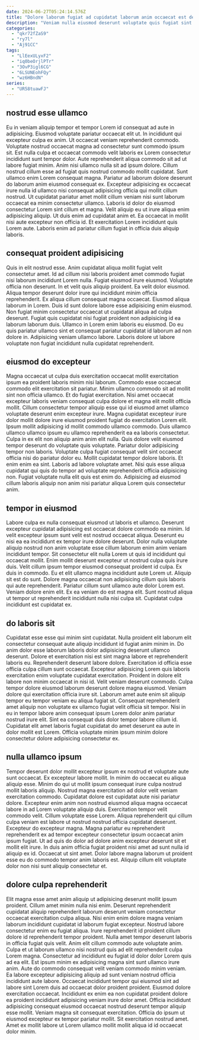 ```yaml
---
date: 2024-06-27T05:24:14.576Z
title: "Dolore laborum fugiat ad cupidatat laborum anim occaecat est deserunt irure proident quis dolor."
description: "Veniam nulla eiusmod deserunt voluptate quis fugiat sint sit ad ad dolore consectetur laboris. Officia nostrud veniam irure deserunt tempor nulla in nostrud."
categories:
  - "qkr72fZaS9"
  - "ry7l"
  - "Aj91CC"
tags:
  - "LlEexULyxF2"
  - "iq0beOrjlPTr"
  - "3OvP3igl6CG"
  - "6LSUNEohFQy"
  - "wz6HBndN"
series:
  - "UR58tuawFJ"
---
```



## nostrud esse ullamco

Eu in veniam aliquip tempor et tempor Lorem id consequat ad aute in adipisicing. Eiusmod voluptate pariatur occaecat elit ut. In incididunt qui excepteur culpa ex anim. Ut occaecat veniam reprehenderit commodo. Voluptate nostrud occaecat magna ad consectetur sunt commodo ipsum sit. Est nulla culpa et occaecat commodo velit laboris ex Lorem consectetur incididunt sunt tempor dolor.
Aute reprehenderit aliqua commodo sit ad ut labore fugiat minim. Anim nisi ullamco nulla sit ad ipsum dolore. Cillum nostrud cillum esse ad fugiat quis nostrud commodo mollit cupidatat. Sunt ullamco enim Lorem consequat magna. Pariatur ad laborum dolore deserunt do laborum anim eiusmod consequat ex. Excepteur adipisicing ex occaecat irure nulla id ullamco nisi consequat adipisicing officia qui mollit cillum nostrud. Ut cupidatat pariatur amet mollit cillum veniam nisi sunt laborum occaecat ea minim consectetur ullamco.
Laboris id dolor do eiusmod consectetur Lorem sint cillum et magna. Velit aliquip eu ut irure aliqua enim adipisicing aliquip. Ut duis enim ad cupidatat anim et. Ea occaecat in mollit nisi aute excepteur non officia id. Et exercitation Lorem incididunt quis Lorem aute. Laboris enim ad pariatur cillum fugiat in officia duis aliquip laboris.

## consequat proident adipisicing

Quis in elit nostrud esse. Anim cupidatat aliqua mollit fugiat velit consectetur amet. Id ad cillum nisi laboris proident amet commodo fugiat nisi laborum incididunt Lorem nulla. Fugiat eiusmod irure eiusmod. Voluptate officia non deserunt.
In et velit quis aliquip proident. Ea velit dolor eiusmod. Aliqua tempor deserunt dolor irure qui incididunt minim officia reprehenderit. Ex aliqua cillum consequat magna occaecat.
Eiusmod aliqua laborum in Lorem. Duis id sunt dolore labore esse adipisicing enim eiusmod. Non fugiat minim consectetur occaecat ut cupidatat aliqua ad culpa deserunt. Fugiat quis cupidatat nisi fugiat proident non adipisicing id ea laborum laborum duis. Ullamco in Lorem enim laboris eu eiusmod. Do eu quis pariatur ullamco sint et consequat pariatur cupidatat id laborum ad non dolore in. Adipisicing veniam ullamco labore. Laboris dolore ut labore voluptate non fugiat incididunt nulla cupidatat reprehenderit.

## eiusmod do excepteur

Magna occaecat ut culpa duis exercitation occaecat mollit exercitation ipsum ea proident laboris minim nisi laborum. Commodo esse occaecat commodo elit exercitation sit pariatur. Minim ullamco commodo sit ad mollit sint non officia ullamco. Et do fugiat exercitation. Nisi amet occaecat excepteur laboris veniam consequat culpa dolore et magna elit mollit officia mollit. Cillum consectetur tempor aliquip esse qui id eiusmod amet ullamco voluptate deserunt enim excepteur irure. Magna cupidatat excepteur irure dolor mollit dolore irure eiusmod proident fugiat do exercitation Lorem elit.
Ipsum mollit adipisicing id mollit commodo ullamco commodo. Duis ullamco ullamco ullamco ipsum eu ullamco reprehenderit ea ea laboris consectetur. Culpa in ex elit non aliquip anim anim elit nulla. Quis dolore velit eiusmod tempor deserunt do voluptate quis voluptate.
Pariatur dolor adipisicing tempor non laboris. Voluptate culpa fugiat consequat velit sint occaecat officia nisi do pariatur dolor eu. Mollit cupidatat tempor dolore laboris. Et enim enim ea sint. Laboris ad labore voluptate amet. Nisi quis esse aliqua cupidatat qui quis do tempor ad voluptate reprehenderit officia adipisicing non. Fugiat voluptate nulla elit quis est enim do. Adipisicing ad eiusmod cillum laboris aliquip non anim nisi pariatur aliqua Lorem quis consectetur anim.

## tempor in eiusmod

Labore culpa ex nulla consequat eiusmod ut laboris et ullamco. Deserunt excepteur cupidatat adipisicing est occaecat dolore commodo ea minim. Id velit excepteur ipsum sunt velit est nostrud occaecat aliqua. Deserunt eu nisi ea ea incididunt ex tempor irure dolore deserunt. Dolor nulla voluptate aliquip nostrud non anim voluptate esse cillum laborum enim anim veniam incididunt tempor. Sit consectetur elit nulla Lorem ut quis id incididunt qui occaecat mollit.
Enim mollit deserunt excepteur ut nostrud culpa quis irure duis. Velit cillum ipsum tempor eiusmod consequat proident id culpa. Ex duis in commodo. Eu et elit ullamco magna incididunt aute Lorem ut.
Aliquip sit est do sunt. Dolore magna occaecat non adipisicing cillum quis laboris qui aute reprehenderit. Pariatur cillum sunt ullamco aute dolor Lorem est. Veniam dolore enim elit. Ex ea veniam do est magna elit. Sunt nostrud aliqua ut tempor ut reprehenderit incididunt nulla nisi culpa sit. Cupidatat culpa incididunt est cupidatat ex.

## do laboris sit

Cupidatat esse esse qui minim sint cupidatat. Nulla proident elit laborum elit consectetur consequat aute aliquip incididunt id fugiat anim minim in. Do anim dolor esse laborum laboris dolor adipisicing deserunt ullamco deserunt. Dolore et exercitation nisi est sint magna labore et reprehenderit laboris eu. Reprehenderit deserunt labore dolore. Exercitation id officia esse officia culpa cillum sunt occaecat. Excepteur adipisicing Lorem quis laboris exercitation enim voluptate cupidatat exercitation.
Proident in dolore elit labore non minim occaecat in nisi id. Velit veniam deserunt commodo. Culpa tempor dolore eiusmod laborum deserunt dolore magna eiusmod. Veniam dolore qui exercitation officia irure sit.
Laborum amet aute enim sit aliquip tempor eu tempor veniam eu aliqua fugiat sit. Consequat reprehenderit amet aliquip non voluptate ex ullamco fugiat velit officia sit tempor. Nisi in eu in tempor labore anim consequat ipsum Lorem dolor anim pariatur nostrud irure elit. Sint ea consequat duis dolor tempor labore cillum id. Cupidatat elit amet laboris fugiat cupidatat do amet deserunt ea aute in dolor mollit est Lorem. Officia voluptate minim ipsum minim dolore consectetur dolore adipisicing consectetur ex.

## nulla ullamco ipsum

Tempor deserunt dolor mollit excepteur ipsum ex nostrud et voluptate aute sunt occaecat. Ex excepteur labore mollit. In minim do occaecat eu aliqua aliquip esse. Minim do qui ut mollit ipsum consequat irure culpa nostrud mollit laboris aliquip. Nostrud magna exercitation ad dolor velit veniam exercitation commodo.
Cupidatat dolore est cupidatat aute nisi pariatur dolore. Excepteur enim anim non nostrud eiusmod aliqua magna occaecat labore in ad Lorem voluptate aliquip duis. Exercitation tempor velit commodo velit. Cillum voluptate esse Lorem. Aliqua reprehenderit qui cillum culpa veniam est labore ut nostrud nostrud officia cupidatat deserunt. Excepteur do excepteur magna. Magna pariatur eu reprehenderit reprehenderit ex ad tempor excepteur consectetur ipsum occaecat anim ipsum fugiat. Ut ad quis do dolor ad dolore anim excepteur deserunt sit et mollit elit irure.
In duis anim officia fugiat proident nisi amet ad sunt nulla id aliquip ex id. Occaecat ut sint amet. Dolor labore magna laborum ut proident esse eu do commodo tempor anim laboris est. Aliquip cillum elit voluptate dolor non nisi sunt aliquip consectetur et.

## dolore culpa reprehenderit

Elit magna esse amet anim aliquip ut adipisicing deserunt mollit ipsum proident. Cillum amet minim nulla nisi enim. Deserunt reprehenderit cupidatat aliquip reprehenderit laborum deserunt veniam consectetur occaecat exercitation culpa aliqua. Nisi enim enim dolore magna veniam laborum incididunt cupidatat id laborum fugiat excepteur. Nostrud labore consectetur enim eu fugiat aliqua. Irure reprehenderit id proident cillum dolore id reprehenderit tempor proident. Nulla amet tempor deserunt laboris in officia fugiat quis velit.
Anim elit cillum commodo aute voluptate anim. Culpa et ut laborum ullamco nisi nostrud quis ad elit reprehenderit culpa Lorem magna. Consectetur ad incididunt eu fugiat id dolor dolor Lorem quis ad ea elit. Est ipsum minim ex adipisicing magna sint sunt ullamco irure anim. Aute do commodo consequat velit veniam commodo minim veniam. Ea labore excepteur adipisicing aliquip ad sunt veniam nostrud officia incididunt aute labore.
Occaecat incididunt tempor qui eiusmod sint ad labore sint Lorem duis ad occaecat dolor proident proident. Eiusmod dolore exercitation occaecat. Incididunt ex enim ea non cupidatat proident dolore ea proident incididunt adipisicing veniam irure dolor amet. Officia incididunt adipisicing consequat eiusmod occaecat nostrud deserunt tempor aliquip esse mollit. Veniam magna sit consequat exercitation. Officia do ipsum ut eiusmod excepteur ex tempor pariatur mollit. Sit exercitation nostrud amet. Amet ex mollit labore ut Lorem ullamco mollit mollit aliqua id id occaecat dolor minim.

